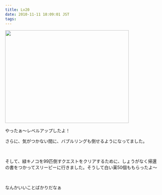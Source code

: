 ```yaml
---
title: Lv20
date: 2010-11-11 18:09:01 JST
tags: 
---
```

<p><a href="http://picasaweb.google.com/lh/photo/Q76L2QTxaqXSmhu2FNo0Ig?feat=embedwebsite"><img src="http://lh3.ggpht.com/_k8x9PZSlKHk/S7k3KP8BXKI/AAAAAAAAANs/wnGcGe3XMPs/s400/o0800060010178252373.jpg" alt="" width="400" height="300" /></a></p>
<p>やったぁ～レベルアップしたよ！</p>
<p>さらに、気がつかない間に、バブルリングも倒せるようになってました。</p>
<p>&nbsp;</p>
<p>そして、緑キノコを99匹倒すクエストをクリアするために、しょうがなく帰還の書をつかってスリーピーに行きました。そうして白い薬50個ももらったよ～</p>
<p>&nbsp;</p>
<p>なんかいいことばかりだなぁ</p>